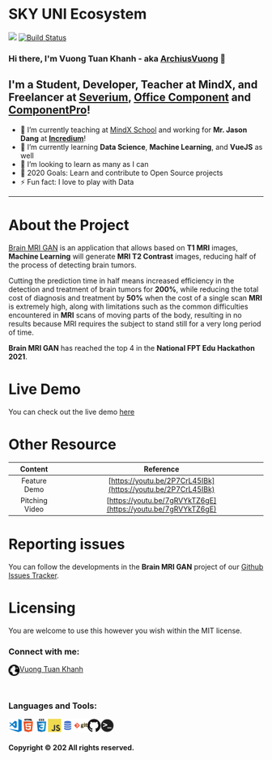 # SKY UNI Ecosystem

![](https://img.shields.io/github/license/SKempin/Lyrics-King-React-Native.svg?style=flat-square)
[![Build Status](https://travis-ci.org/SKempin/Lyrics-King-React-Native.svg?branch=master)](https://travis-ci.org/SKempin/Lyrics-King-React-Native)

### Hi there, I'm Vuong Tuan Khanh - aka [ArchiusVuong](https://www.facebook.com/vuongtuankhanh99) 👋

## I'm a Student, Developer, Teacher at MindX, and Freelancer at [Severium](https://www.severium.com/), [Office Component](https://www.officecomponent.com/) and [ComponentPro](https://www.componentpro.com/)!
- 🔭 I’m currently teaching at [MindX School](https://mindx.edu.vn/) and working for **Mr. Jason Dang** at **[Incredium](https://www.incredium.net/)**!
- 🌱 I’m currently learning **Data Science**, **Machine Learning**, and **VueJS** as well
- 👯 I’m looking to learn as many as I can
- 🥅 2020 Goals: Learn and contribute to Open Source projects
- ⚡ Fun fact: I love to play with Data 

---

# About the Project

[Brain MRI GAN](https://github.com/VuongTuanKhanh/SKY-UNI-Ecosystem-Resource) is an application that allows based on **T1 MRI** images, **Machine Learning** will generate **MRI T2 Contrast** images, reducing half of the process of detecting brain tumors.

Cutting the prediction time in half means increased efficiency in the detection and treatment of brain tumors for **200%**, while reducing the total cost of diagnosis and treatment by **50%** when the cost of a single scan **MRI** is extremely high, along with limitations such as the common difficulties encountered in **MRI** scans of moving parts of the body, resulting in no results because MRI requires the subject to stand still for a very long period of time.

**Brain MRI GAN** has reached the top 4 in the **National FPT Edu Hackathon  2021**.

# Live Demo
You can check out the live demo [here](https://sky-uni.herokuapp.com/)

# Other Resource
|Content|Reference|
|:-:|:-:|
|Feature Demo|[https://youtu.be/2P7CrL45IBk](https://youtu.be/2P7CrL45IBk)|
|Pitching Video|[https://youtu.be/7gRVYkTZ6gE](https://youtu.be/7gRVYkTZ6gE)|

# Reporting issues

You can follow the developments in the **Brain MRI GAN** project of our [Github Issues Tracker](https://github.com/VuongTuanKhanh/SKY-UNI-Ecosystem-Resource/issues).

# Licensing

You are welcome to use this however you wish within the MIT license.

### Connect with me:

<img align="left" alt="codeSTACKr.com" width="22px" src="https://raw.githubusercontent.com/iconic/open-iconic/master/svg/globe.svg" />[Vuong Tuan Khanh](https://github.com/VuongTuanKhanh)

<br />

### Languages and Tools:

[<img align="left" alt="Visual Studio Code" width="26px" src="https://raw.githubusercontent.com/github/explore/80688e429a7d4ef2fca1e82350fe8e3517d3494d/topics/visual-studio-code/visual-studio-code.png" />]()
[<img align="left" alt="HTML5" width="26px" src="https://raw.githubusercontent.com/github/explore/80688e429a7d4ef2fca1e82350fe8e3517d3494d/topics/html/html.png" />]()
[<img align="left" alt="CSS3" width="26px" src="https://raw.githubusercontent.com/github/explore/80688e429a7d4ef2fca1e82350fe8e3517d3494d/topics/css/css.png" />]()
[<img align="left" alt="JavaScript" width="26px" src="https://raw.githubusercontent.com/github/explore/80688e429a7d4ef2fca1e82350fe8e3517d3494d/topics/javascript/javascript.png" />]()
[<img align="left" alt="SQL" width="26px" src="https://raw.githubusercontent.com/github/explore/80688e429a7d4ef2fca1e82350fe8e3517d3494d/topics/sql/sql.png" />]()
[<img align="left" alt="Git" width="26px" src="https://raw.githubusercontent.com/github/explore/80688e429a7d4ef2fca1e82350fe8e3517d3494d/topics/git/git.png" />]()
[<img align="left" alt="GitHub" width="26px" src="https://raw.githubusercontent.com/github/explore/78df643247d429f6cc873026c0622819ad797942/topics/github/github.png" />]()
[<img align="left" alt="HTML5" width="26px" src="https://raw.githubusercontent.com/github/explore/80688e429a7d4ef2fca1e82350fe8e3517d3494d/topics/terminal/terminal.png" />]()
<br />
<br />

**Copyright © 202 All rights reserved.**


